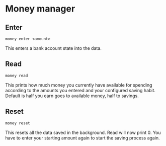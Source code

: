 # Money manager

## Enter

    money enter <amount>

This enters a bank account state into the data.

## Read

    money read

This prints how much money you currently have available for spending according to the amounts you 
entered and your configured saving habit. Default is half you earn goes to available money, half to 
savings.

## Reset

    money reset

This resets all the data saved in the background. Read will now print 0. You have to enter your 
starting amount again to start the saving process again.

